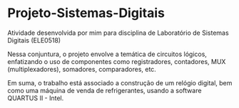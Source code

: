 # Projeto-Sistemas-Digitais
Atividade desenvolvida por mim para disciplina de Laboratório de Sistemas Digitais (ELE0518)

Nessa conjuntura, o projeto envolve a temática de circuitos lógicos, enfatizando o uso de componentes como registradores, contadores, MUX (multiplexadores), somadores, comparadores, etc.

Em suma, o trabalho está associado a construção de um relógio digital, bem como uma máquina de venda de refrigerantes, usando a software QUARTUS II - Intel.
